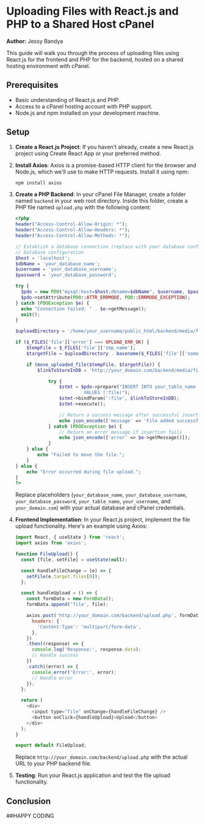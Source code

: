 # Uploading Files with React.js and PHP to a Shared Host cPanel

**Author:** Jessy Bandya

This guide will walk you through the process of uploading files using React.js for the frontend and PHP for the backend, hosted on a shared hosting environment with cPanel.

## Prerequisites

- Basic understanding of React.js and PHP.
- Access to a cPanel hosting account with PHP support.
- Node.js and npm installed on your development machine.

## Setup

1. **Create a React.js Project**: If you haven't already, create a new React.js project using Create React App or your preferred method.

2. **Install Axios**: Axios is a promise-based HTTP client for the browser and Node.js, which we'll use to make HTTP requests. Install it using npm:

   ```bash
   npm install axios
   ```

3. **Create a PHP Backend**: In your cPanel File Manager, create a folder named `backend` in your web root directory. Inside this folder, create a PHP file named `upload.php` with the following content:

   ```php
   <?php
   header("Access-Control-Allow-Origin: *");
   header("Access-Control-Allow-Headers: *");
   header("Access-Control-Allow-Methods: *");

   // Establish a database connection (replace with your database configuration)
   // Database configuration
   $host = 'localhost';
   $dbName = 'your_database_name';
   $username = 'your_database_username';
   $password = 'your_database_password';

   try {
     $pdo = new PDO("mysql:host=$host;dbname=$dbName", $username, $password);
     $pdo->setAttribute(PDO::ATTR_ERRMODE, PDO::ERRMODE_EXCEPTION);
   } catch (PDOException $e) {
     echo "Connection failed: " . $e->getMessage();
     exit();
   }

   $uploadDirectory = '/home/your_username/public_html/backend/media/files/';

   if ($_FILES['file']['error'] === UPLOAD_ERR_OK) {
       $tempFile = $_FILES['file']['tmp_name'];
       $targetFile = $uploadDirectory . basename($_FILES['file']['name']);

       if (move_uploaded_file($tempFile, $targetFile)) {
           $linkToStoreInDB = 'http://your_domain.com/backend/media/files/' .basename($_FILES['file']['name']);

               try {
                   $stmt = $pdo->prepare("INSERT INTO your_table_name (file) 
                            VALUES (:file)");
                   $stmt->bindParam(':file', $linkToStoreInDB);
                   $stmt->execute();

                   // Return a success message after successful insertion and file upload
                   echo json_encode(['message' => 'File added successfully!']);
               } catch (PDOException $e) {
                   // Return an error message if insertion fails
                   echo json_encode(['error' => $e->getMessage()]);
               }
       } else {
           echo "Failed to move the file.";
       }
   } else {
       echo "Error occurred during file upload.";
   }
   ?>
   ```

   Replace placeholders (`your_database_name`, `your_database_username`, `your_database_password`, `your_table_name`, `your_username`, and `your_domain.com`) with your actual database and cPanel credentials.

4. **Frontend Implementation**: In your React.js project, implement the file upload functionality. Here's an example using Axios:

   ```javascript
   import React, { useState } from 'react';
   import axios from 'axios';

   function FileUpload() {
     const [file, setFile] = useState(null);

     const handleFileChange = (e) => {
       setFile(e.target.files[0]);
     };

     const handleUpload = () => {
       const formData = new FormData();
       formData.append('file', file);

       axios.post('http://your_domain.com/backend/upload.php', formData, {
         headers: {
           'Content-Type': 'multipart/form-data',
         },
       })
       .then((response) => {
         console.log('Response:', response.data);
         // Handle success
       })
       .catch((error) => {
         console.error('Error:', error);
         // Handle error
       });
     };

     return (
       <div>
         <input type="file" onChange={handleFileChange} />
         <button onClick={handleUpload}>Upload</button>
       </div>
     );
   }

   export default FileUpload;
   ```

   Replace `http://your_domain.com/backend/upload.php` with the actual URL to your PHP backend file.

5. **Testing**: Run your React.js application and test the file upload functionality.

## Conclusion



##HAPPY CODING
